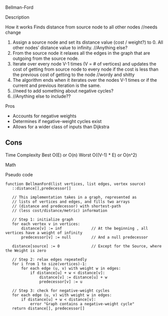 Bellman-Ford

Description

How it works
Finds distance from source node to all other nodes //needs change
1. Assign a source node and set its distance value (cost / weight?) to 0. All other nodes’ distance value to infinity. //Anything else?
2. From the source node it relaxes all the edges in the graph that are outgoing from the source node.
3. Iterate over every node V-1 times (V = # of vertices) and updates the cost of getting from source node to every node if the cost is less than the previous cost of getting to the node //wordy and shitty
4. The algorithm ends when it iterates over the nodes V-1 times or if the current and previous iteration is the same.
5. //need to add something about negative cycles?
6. //Anything else to include??

Pros
- Accounts for negative weights
- Determines if negative-weight cycles exist
- Allows for a wider class of inputs than Dijkstra


Cons
-

Time Complexity
Best
O(E) or O(n)
Worst
O((V-1) * E) or O(n^2)


Math


Pseudo code

```
function BellmanFord(list vertices, list edges, vertex source)
   ::distance[],predecessor[]

   // This implementation takes in a graph, represented as
   // lists of vertices and edges, and fills two arrays
   // (distance and predecessor) with shortest-path
   // (less cost/distance/metric) information

   // Step 1: initialize graph
   for each vertex v in vertices:
       distance[v] := inf             // At the beginning , all vertices have a weight of infinity
       predecessor[v] := null         // And a null predecessor

   distance[source] := 0              // Except for the Source, where the Weight is zero

   // Step 2: relax edges repeatedly
   for i from 1 to size(vertices)-1:
       for each edge (u, v) with weight w in edges:
           if distance[u] + w < distance[v]:
               distance[v] := distance[u] + w
               predecessor[v] := u

   // Step 3: check for negative-weight cycles
   for each edge (u, v) with weight w in edges:
       if distance[u] + w < distance[v]:
           error "Graph contains a negative-weight cycle"
   return distance[], predecessor[]

```
